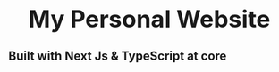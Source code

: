 **<h1 align="center">My Personal Website</h1>**
-----------------------------------------------
## Built with Next Js & TypeScript at core
